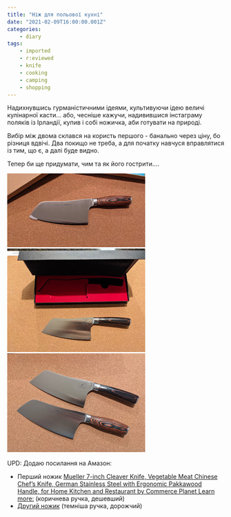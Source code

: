 ```yaml
---
title: "Ніж для польової кухні"
date: "2021-02-09T16:00:00.001Z"
categories:
    - diary
tags:
    - imported
    - r:eviewed
    - knife
    - cooking
    - camping
    - shopping
---
```


Надихнувшись гурманістичними ідеями, культивуючи ідею величі кулінарної касти... або, чесніше кажучи, надивившися інстаграму поляків із Ірландії, купив і собі ножичка, аби готувати на природі.
<!--more-->

Вибір між двома склався на користь першого \- банально через ціну, бо різниця вдвічі. Два покищо не треба, а для початку навчуся вправлятися із тим, що є, а далі буде видно.

Тепер би ще придумати, чим та як його гострити....  

[![knife](thumb_00.jpg)](img00.jpg)
![knife](image.png)
[![knife](thumb_01.jpg)](img01.jpg)

UPD: Додаю посилання на Амазон:

- Перший ножик [Mueller 7-inch Cleaver Knife, Vegetable Meat Chinese Chef’s Knife, German Stainless Steel with Ergonomic Pakkawood Handle, for Home Kitchen and Restaurant by Commerce Planet Learn more:](https://www.amazon.com/dp/B08BX7136Z/ref=cm_sw_em_r_mt_dp_QJC62R5JA1AM4TT900Q7?_encoding=UTF8&psc=1) (коричнева ручка, дешевший)
- [Другий ножик](https://www.amazon.com/dp/B08KD27THM/ref=cm_sw_em_r_mt_dp_7D7VZHEM5XJ8WZ7G56QN?_encoding=UTF8&psc=1) (темніша ручка, дорожчий)

